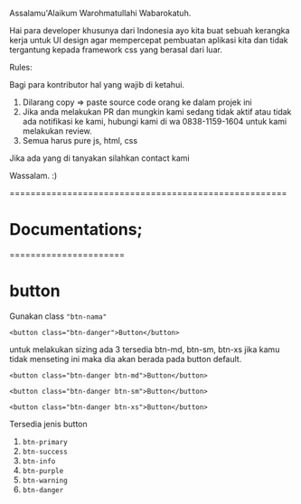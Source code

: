 Assalamu'Alaikum Warohmatullahi Wabarokatuh.

Hai para developer khusunya dari Indonesia ayo kita buat sebuah kerangka kerja untuk UI design agar mempercepat pembuatan aplikasi kita dan tidak tergantung kepada framework css yang berasal dari luar.

Rules:

Bagi para kontributor hal yang wajib di ketahui.
1. Dilarang copy => paste source code orang ke dalam projek ini
2. Jika anda melakukan PR dan mungkin kami sedang tidak aktif atau tidak ada notifikasi ke kami, hubungi kami di wa 0838-1159-1604 untuk kami melakukan review.
3. Semua harus pure js, html, css

Jika ada yang di tanyakan silahkan contact kami

Wassalam. :)




=====================================================
# Documentations;
======================

# button

Gunakan class `"btn-nama"`

`<button class="btn-danger">Button</button>`

untuk melakukan sizing ada 3 tersedia btn-md, btn-sm, btn-xs jika kamu tidak menseting ini maka dia akan berada pada button default.

`<button class="btn-danger btn-md">Button</button>`

`<button class="btn-danger btn-sm">Button</button>`

`<button class="btn-danger btn-xs">Button</button>`


Tersedia jenis button
1. `btn-primary`
2. `btn-success`
3. `btn-info`
4. `btn-purple`
5. `btn-warning`
6. `btn-danger`
